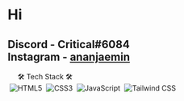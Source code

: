 <h1> Hi </h1>

Discord - Critical#6084 <br>
Instagram - <a href="https://www.instagram.com/ananjaemin/?hl=ko">ananjaemin</a> <br>
-----------------------------------------------------------------------------
&nbsp;&nbsp; &nbsp;  🛠 Tech Stack 🛠<br>
&nbsp;![HTML5](https://img.shields.io/static/v1?style=for-the-badge&message=HTML5&color=E34F26&logo=HTML5&logoColor=FFFFFF&label=)&nbsp;
![CSS3](https://img.shields.io/static/v1?style=for-the-badge&message=CSS3&color=1572B6&logo=CSS3&logoColor=FFFFFF&label=)&nbsp;
![JavaScript](https://img.shields.io/static/v1?style=for-the-badge&message=JavaScript&color=222222&logo=JavaScript&logoColor=F7DF1E&label=)&nbsp;
![Tailwind CSS](https://img.shields.io/static/v1?style=for-the-badge&message=Tailwind+CSS&color=222222&logo=Tailwind+CSS&logoColor=06B6D4&label=)

